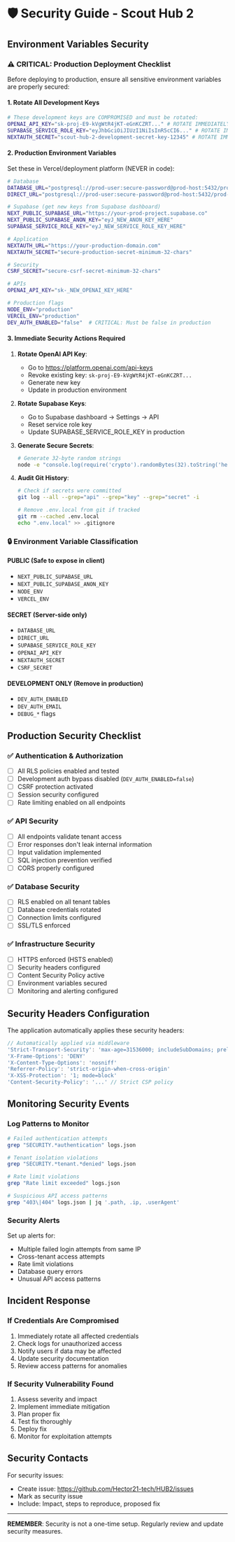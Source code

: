 # 🛡️ Security Guide - Scout Hub 2

## Environment Variables Security

### ⚠️ CRITICAL: Production Deployment Checklist

Before deploying to production, ensure all sensitive environment variables are properly secured:

#### 1. Rotate All Development Keys
```bash
# These development keys are COMPROMISED and must be rotated:
OPENAI_API_KEY="sk-proj-E9-kVgWtR4jKT-eGnKCZRT..." # ROTATE IMMEDIATELY
SUPABASE_SERVICE_ROLE_KEY="eyJhbGciOiJIUzI1NiIsInR5cCI6..." # ROTATE IMMEDIATELY
NEXTAUTH_SECRET="scout-hub-2-development-secret-key-12345" # ROTATE IMMEDIATELY
```

#### 2. Production Environment Variables
Set these in Vercel/deployment platform (NEVER in code):
```bash
# Database
DATABASE_URL="postgresql://prod-user:secure-password@prod-host:5432/prod-db"
DIRECT_URL="postgresql://prod-user:secure-password@prod-host:5432/prod-db"

# Supabase (get new keys from Supabase dashboard)
NEXT_PUBLIC_SUPABASE_URL="https://your-prod-project.supabase.co"
NEXT_PUBLIC_SUPABASE_ANON_KEY="eyJ_NEW_ANON_KEY_HERE"
SUPABASE_SERVICE_ROLE_KEY="eyJ_NEW_SERVICE_ROLE_KEY_HERE"

# Application
NEXTAUTH_URL="https://your-production-domain.com"
NEXTAUTH_SECRET="secure-production-secret-minimum-32-chars"

# Security
CSRF_SECRET="secure-csrf-secret-minimum-32-chars"

# APIs
OPENAI_API_KEY="sk-_NEW_OPENAI_KEY_HERE"

# Production flags
NODE_ENV="production"
VERCEL_ENV="production"
DEV_AUTH_ENABLED="false"  # CRITICAL: Must be false in production
```

#### 3. Immediate Security Actions Required

1. **Rotate OpenAI API Key**:
   - Go to https://platform.openai.com/api-keys
   - Revoke existing key: `sk-proj-E9-kVgWtR4jKT-eGnKCZRT...`
   - Generate new key
   - Update in production environment

2. **Rotate Supabase Keys**:
   - Go to Supabase dashboard → Settings → API
   - Reset service role key
   - Update SUPABASE_SERVICE_ROLE_KEY in production

3. **Generate Secure Secrets**:
   ```bash
   # Generate 32-byte random strings
   node -e "console.log(require('crypto').randomBytes(32).toString('hex'))"
   ```

4. **Audit Git History**:
   ```bash
   # Check if secrets were committed
   git log --all --grep="api" --grep="key" --grep="secret" -i

   # Remove .env.local from git if tracked
   git rm --cached .env.local
   echo ".env.local" >> .gitignore
   ```

### 🔒 Environment Variable Classification

#### PUBLIC (Safe to expose in client)
- `NEXT_PUBLIC_SUPABASE_URL`
- `NEXT_PUBLIC_SUPABASE_ANON_KEY`
- `NODE_ENV`
- `VERCEL_ENV`

#### SECRET (Server-side only)
- `DATABASE_URL`
- `DIRECT_URL`
- `SUPABASE_SERVICE_ROLE_KEY`
- `OPENAI_API_KEY`
- `NEXTAUTH_SECRET`
- `CSRF_SECRET`

#### DEVELOPMENT ONLY (Remove in production)
- `DEV_AUTH_ENABLED`
- `DEV_AUTH_EMAIL`
- `DEBUG_*` flags

## Production Security Checklist

### ✅ Authentication & Authorization
- [ ] All RLS policies enabled and tested
- [ ] Development auth bypass disabled (`DEV_AUTH_ENABLED=false`)
- [ ] CSRF protection activated
- [ ] Session security configured
- [ ] Rate limiting enabled on all endpoints

### ✅ API Security
- [ ] All endpoints validate tenant access
- [ ] Error responses don't leak internal information
- [ ] Input validation implemented
- [ ] SQL injection prevention verified
- [ ] CORS properly configured

### ✅ Database Security
- [ ] RLS enabled on all tenant tables
- [ ] Database credentials rotated
- [ ] Connection limits configured
- [ ] SSL/TLS enforced

### ✅ Infrastructure Security
- [ ] HTTPS enforced (HSTS enabled)
- [ ] Security headers configured
- [ ] Content Security Policy active
- [ ] Environment variables secured
- [ ] Monitoring and alerting configured

## Security Headers Configuration

The application automatically applies these security headers:

```typescript
// Automatically applied via middleware
'Strict-Transport-Security': 'max-age=31536000; includeSubDomains; preload'
'X-Frame-Options': 'DENY'
'X-Content-Type-Options': 'nosniff'
'Referrer-Policy': 'strict-origin-when-cross-origin'
'X-XSS-Protection': '1; mode=block'
'Content-Security-Policy': '...' // Strict CSP policy
```

## Monitoring Security Events

### Log Patterns to Monitor
```bash
# Failed authentication attempts
grep "SECURITY.*authentication" logs.json

# Tenant isolation violations
grep "SECURITY.*tenant.*denied" logs.json

# Rate limit violations
grep "Rate limit exceeded" logs.json

# Suspicious API access patterns
grep "403\|404" logs.json | jq '.path, .ip, .userAgent'
```

### Security Alerts
Set up alerts for:
- Multiple failed login attempts from same IP
- Cross-tenant access attempts
- Rate limit violations
- Database query errors
- Unusual API access patterns

## Incident Response

### If Credentials Are Compromised
1. Immediately rotate all affected credentials
2. Check logs for unauthorized access
3. Notify users if data may be affected
4. Update security documentation
5. Review access patterns for anomalies

### If Security Vulnerability Found
1. Assess severity and impact
2. Implement immediate mitigation
3. Plan proper fix
4. Test fix thoroughly
5. Deploy fix
6. Monitor for exploitation attempts

## Security Contacts

For security issues:
- Create issue: https://github.com/Hector21-tech/HUB2/issues
- Mark as security issue
- Include: Impact, steps to reproduce, proposed fix

---

**REMEMBER**: Security is not a one-time setup. Regularly review and update security measures.